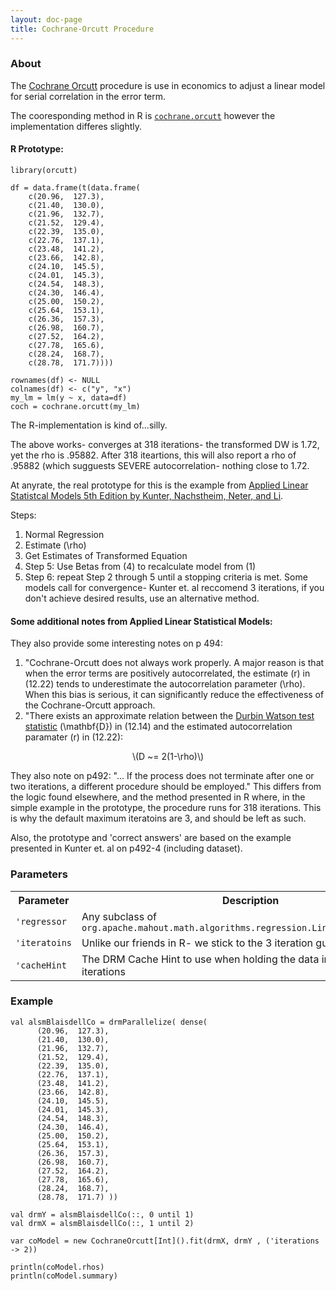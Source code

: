 ```yaml
---
layout: doc-page
title: Cochrane-Orcutt Procedure
---
```


### About

The [Cochrane Orcutt](https://en.wikipedia.org/wiki/Cochrane%E2%80%93Orcutt_estimation) procedure is use in economics to 
adjust a linear model for serial correlation in the error term. 
 
The cooresponding method in R is [`cochrane.orcutt`](https://cran.r-project.org/web/packages/orcutt/orcutt.pdf)
however the implementation differes slightly. 

#### R Prototype:
    library(orcutt)

    df = data.frame(t(data.frame(
        c(20.96,  127.3),
        c(21.40,  130.0),
        c(21.96,  132.7),
        c(21.52,  129.4),
        c(22.39,  135.0),
        c(22.76,  137.1),
        c(23.48,  141.2),
        c(23.66,  142.8),
        c(24.10,  145.5),
        c(24.01,  145.3),
        c(24.54,  148.3),
        c(24.30,  146.4),
        c(25.00,  150.2),
        c(25.64,  153.1),
        c(26.36,  157.3),
        c(26.98,  160.7),
        c(27.52,  164.2),
        c(27.78,  165.6),
        c(28.24,  168.7),
        c(28.78,  171.7))))

    rownames(df) <- NULL
    colnames(df) <- c("y", "x")
    my_lm = lm(y ~ x, data=df)
    coch = cochrane.orcutt(my_lm)

    
The R-implementation is kind of...silly.

The above works- converges at 318 iterations- the transformed DW is   1.72, yet the rho is
 .95882.   After 318 iteartions, this will also report a rho of .95882 (which sugguests SEVERE
 autocorrelation- nothing close to 1.72.

 At anyrate, the real prototype for this is the example from [Applied Linear Statistcal Models
 5th Edition by Kunter, Nachstheim, Neter, and Li](https://www.amazon.com/Applied-Linear-Statistical-Models-Hardcover/dp/B010EWX85C/ref=sr_1_4?ie=UTF8&qid=1493847480&sr=8-4&keywords=applied+linear+statistical+models+5th+edition).  
 
Steps:
1. Normal Regression
2. Estimate <foo>\(\rho\)</foo>
3. Get Estimates of Transformed Equation
4. Step 5: Use Betas from (4) to recalculate model from (1)
5. Step 6: repeat  Step 2 through 5 until a stopping criteria is met. Some models call for convergence-
Kunter et. al reccomend 3 iterations, if you don't achieve desired results, use an alternative method.
 
#### Some additional notes from Applied Linear Statistical Models:
 They also provide some interesting notes on p 494:
 
 1. "Cochrane-Orcutt does not always work properly.  A major reason is that when the error terms
 are positively autocorrelated, the estimate <foo>\(r\)</foo> in (12.22) tends to underestimate the autocorrelation
 parameter <foo>\(\rho\)</foo>.  When this bias is serious, it can significantly reduce the effectiveness of the
 Cochrane-Orcutt approach.
 1. "There exists an approximate relation between the [Durbin Watson test statistic](dw-test.html) <foo>\(\mathbf{D}\)</foo> in (12.14)
 and the estimated autocorrelation paramater <foo>\(r\)</foo> in (12.22):
 <center>\(D ~= 2(1-\rho)\)</center>

 They also note on p492:
 "... If the process does not terminate after one or two iterations, a different procedure
 should be employed."
 This differs from the logic found elsewhere, and the method presented in R where, in the simple
  example in the prototype, the procedure runs for 318 iterations. This is why the default
 maximum iteratoins are 3, and should be left as such.

 Also, the prototype and 'correct answers' are based on the example presented in Kunter et. al on
 p492-4 (including dataset).


### Parameters


<div class="table-striped">
  <table class="table">
    <tr>
        <th>Parameter</th>
        <th>Description</th>
        <th>Default Value</th>
     </tr>
     <tr>
        <td><code>'regressor</code></td>
        <td>Any subclass of <code>org.apache.mahout.math.algorithms.regression.LinearRegressorFitter</code></td>
        <td><code>OrdinaryLeastSquares()</code></td>
     </tr>
     <tr>
        <td><code>'iteratoins</code></td>
        <td>Unlike our friends in R- we stick to the 3 iteration guidance.</td>
        <td>3</td>
     </tr>
     <tr>
        <td><code>'cacheHint</code></td>
        <td>The DRM Cache Hint to use when holding the data in memory between iterations</td>
        <td><code>CacheHint.MEMORY_ONLY</code></td>
     </tr>                 
  </table>
</div>

### Example


    val alsmBlaisdellCo = drmParallelize( dense(
          (20.96,  127.3),
          (21.40,  130.0),
          (21.96,  132.7),
          (21.52,  129.4),
          (22.39,  135.0),
          (22.76,  137.1),
          (23.48,  141.2),
          (23.66,  142.8),
          (24.10,  145.5),
          (24.01,  145.3),
          (24.54,  148.3),
          (24.30,  146.4),
          (25.00,  150.2),
          (25.64,  153.1),
          (26.36,  157.3),
          (26.98,  160.7),
          (27.52,  164.2),
          (27.78,  165.6),
          (28.24,  168.7),
          (28.78,  171.7) ))
    
    val drmY = alsmBlaisdellCo(::, 0 until 1)
    val drmX = alsmBlaisdellCo(::, 1 until 2)

    var coModel = new CochraneOrcutt[Int]().fit(drmX, drmY , ('iterations -> 2))
    
    println(coModel.rhos)
    println(coModel.summary)


